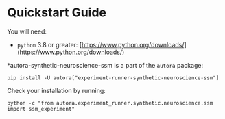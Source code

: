 # Quickstart Guide

You will need:

- `python` 3.8 or greater: [https://www.python.org/downloads/](https://www.python.org/downloads/)

*autora-synthetic-neuroscience-ssm is a part of the `autora` package:

```shell
pip install -U autora["experiment-runner-synthetic-neuroscience-ssm"]
```


Check your installation by running:
```shell
python -c "from autora.experiment_runner.synthetic.neuroscience.ssm import ssm_experiment"
```
